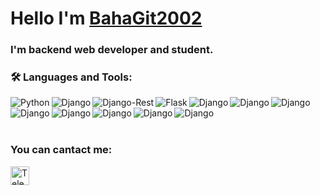 # Hello I'm [BahaGit2002](https://github.com/BahaGit2002)
### I'm backend web developer and student.

### 🛠️ Languages and Tools:

<img align="left" alt="Python" max-width="100%" 
src="https://camo.githubusercontent.com/55e4079e69ec5d8246620ecff24ed093877ab0f9011e71d8dec0a2c460c886ab/68747470733a2f2f696d672e736869656c64732e696f2f62616467652f507974686f6e2d3337373641423f7374796c653d666f722d7468652d6261646765266c6f676f3d707974686f6e266c6f676f436f6c6f723d7768697465" />
<img align="left" alt="Django" max-width="100%"
src="https://camo.githubusercontent.com/04cdbb68e90965f4b6143cbbc6f1399412f000cd7c1a0f758521bcb2fb57bf92/68747470733a2f2f696d672e736869656c64732e696f2f62616467652f446a616e676f2d3039324532303f7374796c653d666f722d7468652d6261646765266c6f676f3d646a616e676f266c6f676f436f6c6f723d7768697465" />
<img align="left" alt="Django-Rest" max-width="100%"
src="https://camo.githubusercontent.com/81d983188c1409436c9b1aef31b601b63bfa3c3d55ec681d07df4cdcb64fa446/68747470733a2f2f696d672e736869656c64732e696f2f62616467652f444a414e474f2d524553542d6666313730393f7374796c653d666f722d7468652d6261646765266c6f676f3d646a616e676f266c6f676f436f6c6f723d776869746526636f6c6f723d666631373039266c6162656c436f6c6f723d67726179" />
<img align="left" alt="Flask" max-width="100%"
src="https://camo.githubusercontent.com/a07a8d56a46617a2281448edd7c3b1bcb9cb264b74ab4600c194c29977fd1352/68747470733a2f2f696d672e736869656c64732e696f2f62616467652f466c61736b2d3030303030303f7374796c653d666f722d7468652d6261646765266c6f676f3d666c61736b266c6f676f436f6c6f723d7768697465" />
<img align="left" alt="Django" max-width="100%" 
src="https://camo.githubusercontent.com/04cdbb68e90965f4b6143cbbc6f1399412f000cd7c1a0f758521bcb2fb57bf92/68747470733a2f2f696d672e736869656c64732e696f2f62616467652f446a616e676f2d3039324532303f7374796c653d666f722d7468652d6261646765266c6f676f3d646a616e676f266c6f676f436f6c6f723d7768697465" />
<img align="left" alt="Django" max-width="100%"
src="https://camo.githubusercontent.com/04cdbb68e90965f4b6143cbbc6f1399412f000cd7c1a0f758521bcb2fb57bf92/68747470733a2f2f696d672e736869656c64732e696f2f62616467652f446a616e676f2d3039324532303f7374796c653d666f722d7468652d6261646765266c6f676f3d646a616e676f266c6f676f436f6c6f723d7768697465" />
<img align="left" alt="Django" max-width="100%"
src="https://camo.githubusercontent.com/04cdbb68e90965f4b6143cbbc6f1399412f000cd7c1a0f758521bcb2fb57bf92/68747470733a2f2f696d672e736869656c64732e696f2f62616467652f446a616e676f2d3039324532303f7374796c653d666f722d7468652d6261646765266c6f676f3d646a616e676f266c6f676f436f6c6f723d7768697465" />
<img align="left" alt="Django" max-width="100%"
src="https://camo.githubusercontent.com/04cdbb68e90965f4b6143cbbc6f1399412f000cd7c1a0f758521bcb2fb57bf92/68747470733a2f2f696d672e736869656c64732e696f2f62616467652f446a616e676f2d3039324532303f7374796c653d666f722d7468652d6261646765266c6f676f3d646a616e676f266c6f676f436f6c6f723d7768697465" />
<img align="left" alt="Django" max-width="100%"
src="https://camo.githubusercontent.com/04cdbb68e90965f4b6143cbbc6f1399412f000cd7c1a0f758521bcb2fb57bf92/68747470733a2f2f696d672e736869656c64732e696f2f62616467652f446a616e676f2d3039324532303f7374796c653d666f722d7468652d6261646765266c6f676f3d646a616e676f266c6f676f436f6c6f723d7768697465" />
<img align="left" alt="Django" max-width="100%"
src="https://camo.githubusercontent.com/04cdbb68e90965f4b6143cbbc6f1399412f000cd7c1a0f758521bcb2fb57bf92/68747470733a2f2f696d672e736869656c64732e696f2f62616467652f446a616e676f2d3039324532303f7374796c653d666f722d7468652d6261646765266c6f676f3d646a616e676f266c6f676f436f6c6f723d7768697465" />
<img align="left" alt="Django" max-width="100%"
src="https://camo.githubusercontent.com/04cdbb68e90965f4b6143cbbc6f1399412f000cd7c1a0f758521bcb2fb57bf92/68747470733a2f2f696d672e736869656c64732e696f2f62616467652f446a616e676f2d3039324532303f7374796c653d666f722d7468652d6261646765266c6f676f3d646a616e676f266c6f676f436f6c6f723d7768697465" />
<img align="left" alt="Django" max-width="100%"
src="https://camo.githubusercontent.com/04cdbb68e90965f4b6143cbbc6f1399412f000cd7c1a0f758521bcb2fb57bf92/68747470733a2f2f696d672e736869656c64732e696f2f62616467652f446a616e676f2d3039324532303f7374796c653d666f722d7468652d6261646765266c6f676f3d646a616e676f266c6f676f436f6c6f723d7768697465" />

<br/>
<br/>
<br/>

### You can cantact me:

<img align="left" alt="Telegram" width="30px" src="https://upload.wikimedia.org/wikipedia/commons/thumb/8/82/Telegram_logo.svg/2048px-Telegram_logo.svg.png" />
